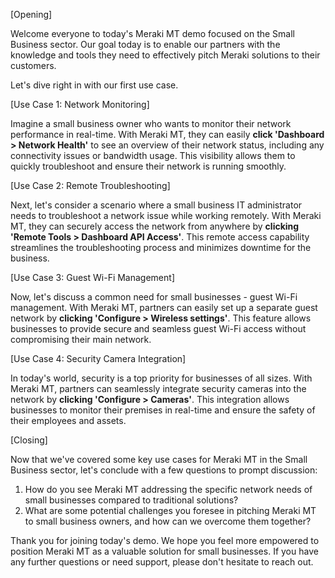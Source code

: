 [Opening]

Welcome everyone to today's Meraki MT demo focused on the Small Business sector. Our goal today is to enable our partners with the knowledge and tools they need to effectively pitch Meraki solutions to their customers. 

Let's dive right in with our first use case.

[Use Case 1: Network Monitoring]

Imagine a small business owner who wants to monitor their network performance in real-time. With Meraki MT, they can easily **click 'Dashboard > Network Health'** to see an overview of their network status, including any connectivity issues or bandwidth usage. This visibility allows them to quickly troubleshoot and ensure their network is running smoothly.

[Use Case 2: Remote Troubleshooting]

Next, let's consider a scenario where a small business IT administrator needs to troubleshoot a network issue while working remotely. With Meraki MT, they can securely access the network from anywhere by **clicking 'Remote Tools > Dashboard API Access'**. This remote access capability streamlines the troubleshooting process and minimizes downtime for the business.

[Use Case 3: Guest Wi-Fi Management]

Now, let's discuss a common need for small businesses - guest Wi-Fi management. With Meraki MT, partners can easily set up a separate guest network by **clicking 'Configure > Wireless settings'**. This feature allows businesses to provide secure and seamless guest Wi-Fi access without compromising their main network.

[Use Case 4: Security Camera Integration]

In today's world, security is a top priority for businesses of all sizes. With Meraki MT, partners can seamlessly integrate security cameras into the network by **clicking 'Configure > Cameras'**. This integration allows businesses to monitor their premises in real-time and ensure the safety of their employees and assets.

[Closing]

Now that we've covered some key use cases for Meraki MT in the Small Business sector, let's conclude with a few questions to prompt discussion:

1. How do you see Meraki MT addressing the specific network needs of small businesses compared to traditional solutions?
2. What are some potential challenges you foresee in pitching Meraki MT to small business owners, and how can we overcome them together?

Thank you for joining today's demo. We hope you feel more empowered to position Meraki MT as a valuable solution for small businesses. If you have any further questions or need support, please don't hesitate to reach out.